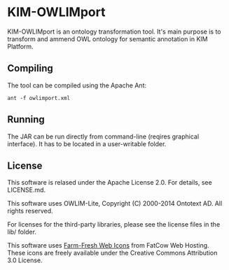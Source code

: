 KIM-OWLIMport
=============

KIM-OWLIMport is an ontology transformation tool. It's main purpose is to transform and ammend OWL ontology
for semantic annotation in KIM Platform.

Compiling
---------

The tool can be compiled using the Apache Ant:

    ant -f owlimport.xml


Running
-------

The JAR can be run directly from command-line (reqires graphical interface). It has to be located in
a user-writable folder.


License
-------

This software is relased under the Apache License 2.0. For details, see LICENSE.md.

This software uses OWLIM-Lite, Copyright (C) 2000-2014 Ontotext AD. All rights reserved.

For licenses for the third-party libraries, please see the license files in the lib/ folder.

This software uses [Farm-Fresh Web Icons](http://www.fatcow.com/free-icons) from FatCow Web Hosting.
These icons are freely available under the Creative Commons Attribution 3.0 License.